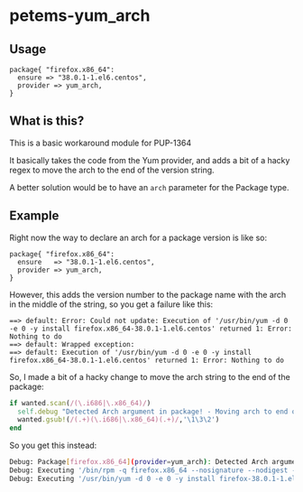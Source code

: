 # petems-yum_arch

## Usage

```puppet
package{ "firefox.x86_64":
  ensure => "38.0.1-1.el6.centos",
  provider => yum_arch,
}
```

## What is this?

This is a basic workaround module for PUP-1364

It basically takes the code from the Yum provider, and adds a bit of a hacky regex to move the arch to the end of the version string.

A better solution would be to have an `arch` parameter for the Package type.

## Example

Right now the way to declare an arch for a package version is like so:

```puppet
package{ "firefox.x86_64":
  ensure   => "38.0.1-1.el6.centos",
  provider => yum_arch,
}
```

However, this adds the version number to the package name with the arch in the middle of the string, so you get a failure like this:

```
==> default: Error: Could not update: Execution of '/usr/bin/yum -d 0 -e 0 -y install firefox.x86_64-38.0.1-1.el6.centos' returned 1: Error: Nothing to do
==> default: Wrapped exception:
==> default: Execution of '/usr/bin/yum -d 0 -e 0 -y install firefox.x86_64-38.0.1-1.el6.centos' returned 1: Error: Nothing to do
```

So, I made a bit of a hacky change to move the arch string to the end of the package:

```ruby
if wanted.scan(/(\.i686|\.x86_64)/)
  self.debug "Detected Arch argument in package! - Moving arch to end of version string"
  wanted.gsub!(/(.+)(\.i686|\.x86_64)(.+)/,'\1\3\2')
end
```

So you get this instead:

```bash
Debug: Package[firefox.x86_64](provider=yum_arch): Detected Arch argument in package! - Moving arch to end of version string
Debug: Executing '/bin/rpm -q firefox.x86_64 --nosignature --nodigest --qf %{NAME} %|EPOCH?{%{EPOCH}}:{0}| %{VERSION} %{RELEASE} %{ARCH}\n'
Debug: Executing '/usr/bin/yum -d 0 -e 0 -y install firefox-38.0.1-1.el6.centos.x86_64'
```

